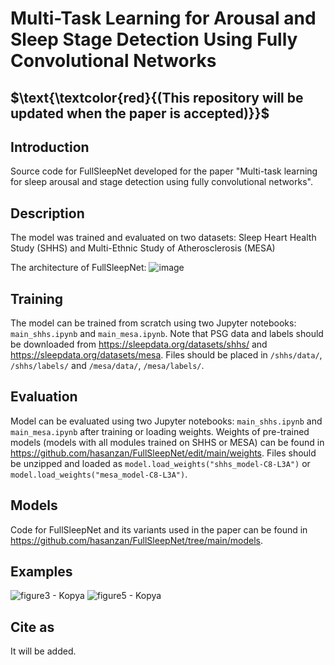 # Multi-Task Learning for Arousal and Sleep Stage Detection Using Fully Convolutional Networks
## $\text{\textcolor{red}{(This repository will be updated when the paper is accepted)}}$

## Introduction
Source code for FullSleepNet developed for the paper "Multi-task learning for sleep arousal and stage detection using fully convolutional networks".

## Description
The model was trained and evaluated on two datasets: Sleep Heart Health Study (SHHS) and Multi-Ethnic Study of Atherosclerosis (MESA)

The architecture of FullSleepNet:
![image](https://user-images.githubusercontent.com/129799320/230777550-aecd1f3c-aaa0-4dd6-8ed1-ce32ff0f5090.png)

## Training
The model can be trained from scratch using two Jupyter notebooks: `main_shhs.ipynb` and `main_mesa.ipynb`. Note that PSG data and labels should be downloaded from https://sleepdata.org/datasets/shhs/ and https://sleepdata.org/datasets/mesa. Files should be placed in `/shhs/data/`, `/shhs/labels/` and `/mesa/data/`, `/mesa/labels/`. 

## Evaluation
Model can be evaluated using two Jupyter notebooks: `main_shhs.ipynb` and `main_mesa.ipynb` after training or loading weights. Weights of pre-trained models (models with all modules trained on SHHS or MESA) can be found in https://github.com/hasanzan/FullSleepNet/edit/main/weights. Files should be unzipped and loaded as `model.load_weights("shhs_model-C8-L3A")` or `model.load_weights("mesa_model-C8-L3A")`.

## Models
Code for FullSleepNet and its variants used in the paper can be found in https://github.com/hasanzan/FullSleepNet/tree/main/models.

## Examples
![figure3 - Kopya](https://user-images.githubusercontent.com/129799320/230774935-ac0586e2-4b80-41f2-a8a1-487bf914c993.png)
![figure5 - Kopya](https://user-images.githubusercontent.com/129799320/230774948-206439c1-89da-4519-b3b6-664084ddc71d.png)

## Cite as
It will be added.
